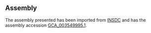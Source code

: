 
Assembly
--------

The assembly presented has been imported from 
[INSDC](http://www.insdc.org) and has the assembly accession
[GCA\_003549995.1](http://www.ebi.ac.uk/ena/data/view/GCA_003549995.1).


